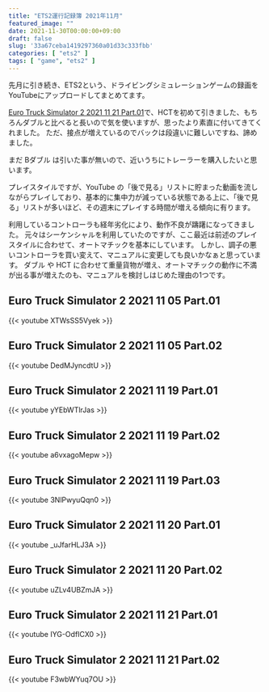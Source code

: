 ```yaml
---
title: "ETS2運行記録簿 2021年11月"
featured_image: ""
date: 2021-11-30T00:00:00+09:00
draft: false
slug: '33a67ceba1419297360a01d33c333fbb'
categories: [ "ets2" ]
tags: [ "game", "ets2" ]
---
```


先月に引き続き、ETS2という、ドライビングシミュレーションゲームの録画をYouTubeにアップロードしてまとめてます。

[Euro Truck Simulator 2 2021 11 21 Part.01](https://www.youtube.com/watch?v=IYG-OdfICX0)で、HCTを初めて引きました、もちろんダブルと比べると長いので気を使いますが、思ったより素直に付いてきてくれました。
ただ、接点が増えているのでバックは段違いに難しいですね、諦めました。

まだ Bダブル は引いた事が無いので、近いうちにトレーラーを購入したいと思います。

プレイスタイルですが、YouTube の「後で見る」リストに貯まった動画を流しながらプレイしており、基本的に集中力が減っている状態である上に、「後で見る」リストが多いほど、その週末にプレイする時間が増える傾向に有ります。

利用しているコントローラも経年劣化により、動作不良が躊躇になってきました。
元々はシーケンシャルを利用していたのですが、ここ最近は前述のプレイスタイルに合わせて、オートマチックを基本にしています。
しかし、調子の悪いコントローラを買い変えて、マニュアルに変更しても良いかなぁと思っています。
ダブル や HCT に合わせて重量貨物が増え、オートマチックの動作に不満が出る事が増えたのも、マニュアルを検討しはじめた理由の1つです。

## Euro Truck Simulator 2 2021 11 05 Part.01
{{< youtube XTWsSS5Vyek >}}
<!--more-->
## Euro Truck Simulator 2 2021 11 05 Part.02
{{< youtube DedMJyncdtU >}}

## Euro Truck Simulator 2 2021 11 19 Part.01
{{< youtube yYEbWTlrJas >}}

## Euro Truck Simulator 2 2021 11 19 Part.02
{{< youtube a6vxagoMepw >}}

## Euro Truck Simulator 2 2021 11 19 Part.03
{{< youtube 3NlPwyuQqn0 >}}

## Euro Truck Simulator 2 2021 11 20 Part.01
{{< youtube _uJfarHLJ3A >}}

## Euro Truck Simulator 2 2021 11 20 Part.02
{{< youtube uZLv4UBZmJA >}}

## Euro Truck Simulator 2 2021 11 21 Part.01
{{< youtube IYG-OdfICX0 >}}

## Euro Truck Simulator 2 2021 11 21 Part.02
{{< youtube F3wbWYuq7OU >}}

